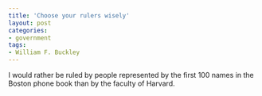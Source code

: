 ```yaml
---
title: 'Choose your rulers wisely'
layout: post
categories:
- government
tags:
- William F. Buckley
---
```


I would rather be ruled by people represented by the first 100 names in the Boston phone book than by the faculty of Harvard.